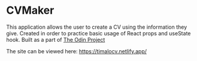 # CVMaker

This application allows the user to create a CV using the information they give. Created in order to practice basic usage of React props and useState hook.
Built as a part of [The Odin Project](https://www.theodinproject.com/)

The site can be viewed here: https://timalocv.netlify.app/

